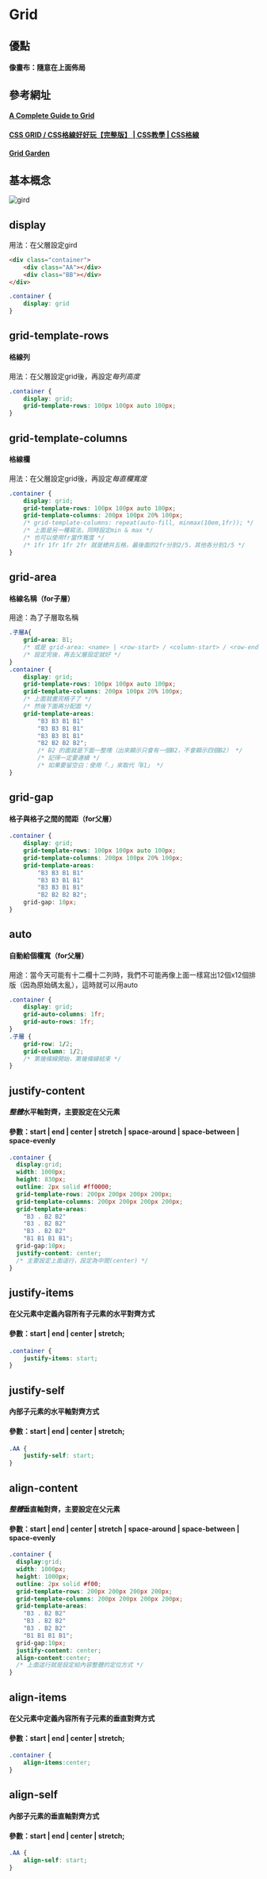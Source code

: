 # Grid

## 優點
#### 像畫布：隨意在上面佈局

## 參考網址
#### [A Complete Guide to Grid](https://css-tricks.com/snippets/css/complete-guide-grid/)
#### [CSS GRID / CSS格線好好玩【完整版】 | CSS教學 | CSS格線](https://www.youtube.com/watch?v=fYcz3FUqv7M&t=3106s)
#### [Grid Garden](https://cssgridgarden.com/)

## 基本概念
![gird](https://kanboo.github.io/2018/06/27/CSS-Grid/grid_09.png)

## display
用法：在父層設定gird
```html
<div class="container">
    <div class="AA"></div>
    <div class="BB"></div>
</div>
```
```css
.container {
    display: grid
}
```

## grid-template-rows
#### 格線列
用法：在父層設定grid後，再設定*每列高度*
```css
.container {
    display: grid;
    grid-template-rows: 100px 100px auto 100px;
}
```

## grid-template-columns
#### 格線欄
用法：在父層設定grid後，再設定*每直欄寬度*
```css
.container {
    display: grid;
    grid-template-rows: 100px 100px auto 100px;
    grid-template-columns: 200px 100px 20% 100px;
    /* grid-template-columns: repeat(auto-fill, minmax(10em,1fr)); */
    /* 上面是另一種寫法，同時設定min & max */
    /* 也可以使用fr當作寬度 */
    /* 1fr 1fr 1fr 2fr 就是總共五格，最後面的2fr分到2/5，其他各分到1/5 */
}
```

## grid-area
#### 格線名稱（for子層）
用途：為了子層取名稱
```css
.子層A{
    grid-area: B1;
    /* 或是 grid-area: <name> | <row-start> / <column-start> / <row-end> / <column-end>; */
    /* 設定完後，再去父層設定就好 */
}
.container {
    display: grid;
    grid-template-rows: 100px 100px auto 100px;
    grid-template-columns: 200px 100px 20% 100px;
    /* 上面就畫完格子了 */
    /* 然後下面再分配面 */
    grid-template-areas: 
        "B3 B3 B1 B1"
        "B3 B3 B1 B1"
        "B3 B3 B1 B1"
        "B2 B2 B2 B2";
        /* B2 的面就是下面一整塊（出來顯示只會有一個B2，不會顯示四個B2） */
        /* 記得一定要連續 */
        /* 如果要留空白：使用「.」來取代「B1」 */
}
```

## grid-gap
#### 格子與格子之間的間距（for父層）
```css
.container {
    display: grid;
    grid-template-rows: 100px 100px auto 100px;
    grid-template-columns: 200px 100px 20% 100px;
    grid-template-areas: 
        "B3 B3 B1 B1"
        "B3 B3 B1 B1"
        "B3 B3 B1 B1"
        "B2 B2 B2 B2";
    grid-gap: 10px;
}
```

## auto
#### 自動給個欄寬（for父層）
用途：當今天可能有十二欄十二列時，我們不可能再像上面一樣寫出12個x12個排版（因為原始碼太亂），這時就可以用auto
```css
.container {
    display: grid;
    grid-auto-columns: 1fr;
    grid-auto-rows: 1fr;
}
.子層 {
    grid-row: 1/2;
    grid-column: 1/2;
    /* 第幾條線開始，第幾條線結束 */
}
```

## justify-content
#### *整體*水平軸對齊，主要設定在父元素
#### 參數：start | end | center | stretch | space-around | space-between | space-evenly
```css
.container {
  display:grid;
  width: 1000px;
  height: 830px;
  outline: 2px solid #ff0000;
  grid-template-rows: 200px 200px 200px 200px;
  grid-template-columns: 200px 200px 200px 200px;
  grid-template-areas:
    "B3 . B2 B2"
    "B3 . B2 B2"
    "B3 . B2 B2"
    "B1 B1 B1 B1";
  grid-gap:10px;
  justify-content: center; 
  /* 主要設定上面這行，設定為中間(center) */
}
```

## justify-items 
#### 在父元素中定義內容所有子元素的水平對齊方式
#### 參數：start | end | center | stretch;
```css
.container {
    justify-items: start;
}
```

## justify-self 
#### 內部子元素的水平軸對齊方式
#### 參數：start | end | center | stretch;
```css
.AA {
    justify-self: start;
}
```

## align-content
#### *整體*垂直軸對齊，主要設定在父元素
#### 參數：start | end | center | stretch | space-around | space-between | space-evenly
```css
.container {
  display:grid;
  width: 1000px;
  height: 1000px;
  outline: 2px solid #f00;
  grid-template-rows: 200px 200px 200px 200px;
  grid-template-columns: 200px 200px 200px 200px;
  grid-template-areas:
    "B3 . B2 B2"
    "B3 . B2 B2"
    "B3 . B2 B2"
    "B1 B1 B1 B1";
  grid-gap:10px;
  justify-content: center;
  align-content:center;
  /* 上面這行就是設定給內容整體的定位方式 */
}
```

## align-items
#### 在父元素中定義內容所有子元素的垂直對齊方式
#### 參數：start | end | center | stretch;
```css
.container {
    align-items:center;
}
```

## align-self 
#### 內部子元素的垂直軸對齊方式
#### 參數：start | end | center | stretch;
```css
.AA {
    align-self: start;
}
```
